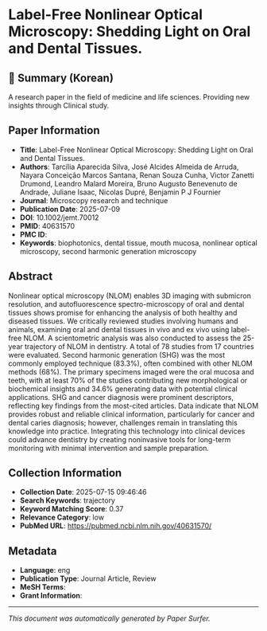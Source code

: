 # Label-Free Nonlinear Optical Microscopy: Shedding Light on Oral and Dental Tissues.

## 📝 Summary (Korean)
A research paper in the field of medicine and life sciences. Providing new insights through Clinical study.

## Paper Information
- **Title**: Label-Free Nonlinear Optical Microscopy: Shedding Light on Oral and Dental Tissues.
- **Authors**: Tarcília Aparecida Silva, José Alcides Almeida de Arruda, Nayara Conceição Marcos Santana, Renan Souza Cunha, Victor Zanetti Drumond, Leandro Malard Moreira, Bruno Augusto Benevenuto de Andrade, Juliane Isaac, Nicolas Dupré, Benjamin P J Fournier
- **Journal**: Microscopy research and technique
- **Publication Date**: 2025-07-09
- **DOI**: 10.1002/jemt.70012
- **PMID**: 40631570
- **PMC ID**: 
- **Keywords**: biophotonics, dental tissue, mouth mucosa, nonlinear optical microscopy, second harmonic generation microscopy

## Abstract
Nonlinear optical microscopy (NLOM) enables 3D imaging with submicron resolution, and autofluorescence spectro-microscopy of oral and dental tissues shows promise for enhancing the analysis of both healthy and diseased tissues. We critically reviewed studies involving humans and animals, examining oral and dental tissues in vivo and ex vivo using label-free NLOM. A scientometric analysis was also conducted to assess the 25-year trajectory of NLOM in dentistry. A total of 78 studies from 17 countries were evaluated. Second harmonic generation (SHG) was the most commonly employed technique (83.3%), often combined with other NLOM methods (68%). The primary specimens imaged were the oral mucosa and teeth, with at least 70% of the studies contributing new morphological or biochemical insights and 34.6% generating data with potential clinical applications. SHG and cancer diagnosis were prominent descriptors, reflecting key findings from the most-cited articles. Data indicate that NLOM provides robust and reliable clinical information, particularly for cancer and dental caries diagnosis; however, challenges remain in translating this knowledge into practice. Integrating this technology into clinical devices could advance dentistry by creating noninvasive tools for long-term monitoring with minimal intervention and sample preparation.

## Collection Information
- **Collection Date**: 2025-07-15 09:46:46
- **Search Keywords**: trajectory
- **Keyword Matching Score**: 0.37
- **Relevance Category**: low
- **PubMed URL**: https://pubmed.ncbi.nlm.nih.gov/40631570/

## Metadata
- **Language**: eng
- **Publication Type**: Journal Article, Review
- **MeSH Terms**: 
- **Grant Information**: 

---
*This document was automatically generated by Paper Surfer.*
